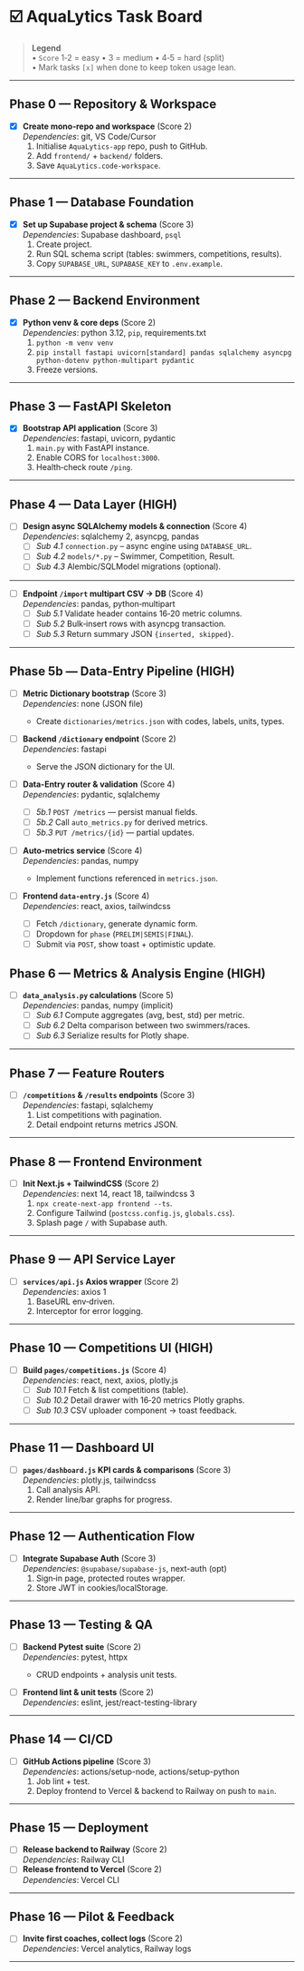 <!--
TASK.md
AquaLytics App – Ordered execution checklist
Cursor‑AI: Each task is atomic, starts with a checkbox, includes a numeric
complexity score (1‑5). Items scored 4‑5 are flagged **(HIGH)** and broken
into finer sub‑tasks. Dependencies are explicit for context‑aware completions.
-->

# ☑️ AquaLytics Task Board

> **Legend**  
> • `Score` 1‑2 = easy • 3 = medium • 4‑5 = hard (split)  
> • Mark tasks `[x]` when done to keep token usage lean.

---

## Phase 0 — Repository & Workspace

- [x] **Create mono‑repo and workspace** (Score 2)  
  _Dependencies_: git, VS Code/Cursor  
  1. Initialise `AquaLytics-app` repo, push to GitHub.  
  2. Add `frontend/` + `backend/` folders.  
  3. Save `AquaLytics.code-workspace`.

---

## Phase 1 — Database Foundation

- [x] **Set up Supabase project & schema** (Score 3)  
  _Dependencies_: Supabase dashboard, `psql`  
  1. Create project.  
  2. Run SQL schema script (tables: swimmers, competitions, results).  
  3. Copy `SUPABASE_URL`, `SUPABASE_KEY` to `.env.example`.

---

## Phase 2 — Backend Environment

- [x] **Python venv & core deps** (Score 2)  
  _Dependencies_: python 3.12, `pip`, requirements.txt  
  1. `python -m venv venv`  
  2. `pip install fastapi uvicorn[standard] pandas sqlalchemy asyncpg python-dotenv python-multipart pydantic`  
  3. Freeze versions.

---

## Phase 3 — FastAPI Skeleton

- [x] **Bootstrap API application** (Score 3)  
  _Dependencies_: fastapi, uvicorn, pydantic  
  1. `main.py` with FastAPI instance.  
  2. Enable CORS for `localhost:3000`.  
  3. Health‑check route `/ping`.

---

## Phase 4 — Data Layer **(HIGH)**

- [ ] **Design async SQLAlchemy models & connection** (Score 4)  
  _Dependencies_: sqlalchemy 2, asyncpg, pandas  
  - [ ] _Sub 4.1_ `connection.py` – async engine using `DATABASE_URL`.  
  - [ ] _Sub 4.2_ `models/*.py` – Swimmer, Competition, Result.  
  - [ ] _Sub 4.3_ Alembic/SQLModel migrations (optional).

---


- [ ] **Endpoint `/import` multipart CSV → DB** (Score 4)  
  _Dependencies_: pandas, python‑multipart  
  - [ ] _Sub 5.1_ Validate header contains 16‑20 metric columns.  
  - [ ] _Sub 5.2_ Bulk‑insert rows with asyncpg transaction.  
  - [ ] _Sub 5.3_ Return summary JSON `{inserted, skipped}`.

---

## Phase 5b — Data-Entry Pipeline **(HIGH)**

- [ ] **Metric Dictionary bootstrap** (Score 3)  
  _Dependencies_: none (JSON file)  
  - Create `dictionaries/metrics.json` with codes, labels, units, types.

- [ ] **Backend `/dictionary` endpoint** (Score 2)  
  _Dependencies_: fastapi  
  - Serve the JSON dictionary for the UI.

- [ ] **Data-Entry router & validation** (Score 4)  
  _Dependencies_: pydantic, sqlalchemy  
  - [ ] _5b.1_ `POST /metrics` — persist manual fields.  
  - [ ] _5b.2_ Call `auto_metrics.py` for derived metrics.  
  - [ ] _5b.3_ `PUT /metrics/{id}` — partial updates.

- [ ] **Auto-metrics service** (Score 4)  
  _Dependencies_: pandas, numpy  
  - Implement functions referenced in `metrics.json`.

- [ ] **Frontend `data-entry.js`** (Score 4)  
  _Dependencies_: react, axios, tailwindcss  
  - [ ] Fetch `/dictionary`, generate dynamic form.  
  - [ ] Dropdown for `phase` (`PRELIM|SEMIS|FINAL`).  
  - [ ] Submit via `POST`, show toast + optimistic update.

## Phase 6 — Metrics & Analysis Engine **(HIGH)**

- [ ] **`data_analysis.py` calculations** (Score 5)  
  _Dependencies_: pandas, numpy (implicit)  
  - [ ] _Sub 6.1_ Compute aggregates (avg, best, std) per metric.  
  - [ ] _Sub 6.2_ Delta comparison between two swimmers/races.  
  - [ ] _Sub 6.3_ Serialize results for Plotly shape.

---

## Phase 7 — Feature Routers

- [ ] **`/competitions` & `/results` endpoints** (Score 3)  
  _Dependencies_: fastapi, sqlalchemy  
  1. List competitions with pagination.  
  2. Detail endpoint returns metrics JSON.

---

## Phase 8 — Frontend Environment

- [ ] **Init Next.js + TailwindCSS** (Score 2)  
  _Dependencies_: next 14, react 18, tailwindcss 3  
  1. `npx create-next-app frontend --ts`.  
  2. Configure Tailwind (`postcss.config.js`, `globals.css`).  
  3. Splash page `/` with Supabase auth.

---

## Phase 9 — API Service Layer

- [ ] **`services/api.js` Axios wrapper** (Score 2)  
  _Dependencies_: axios 1  
  1. BaseURL env‑driven.  
  2. Interceptor for error logging.

---

## Phase 10 — Competitions UI **(HIGH)**

- [ ] **Build `pages/competitions.js`** (Score 4)  
  _Dependencies_: react, next, axios, plotly.js  
  - [ ] _Sub 10.1_ Fetch & list competitions (table).  
  - [ ] _Sub 10.2_ Detail drawer with 16‑20 metrics Plotly graphs.  
  - [ ] _Sub 10.3_ CSV uploader component -> toast feedback.

---

## Phase 11 — Dashboard UI

- [ ] **`pages/dashboard.js` KPI cards & comparisons** (Score 3)  
  _Dependencies_: plotly.js, tailwindcss  
  1. Call analysis API.  
  2. Render line/bar graphs for progress.

---

## Phase 12 — Authentication Flow

- [ ] **Integrate Supabase Auth** (Score 3)  
  _Dependencies_: `@supabase/supabase-js`, next-auth (opt)  
  1. Sign‑in page, protected routes wrapper.  
  2. Store JWT in cookies/localStorage.

---

## Phase 13 — Testing & QA

- [ ] **Backend Pytest suite** (Score 2)  
  _Dependencies_: pytest, httpx  
  - CRUD endpoints + analysis unit tests.

- [ ] **Frontend lint & unit tests** (Score 2)  
  _Dependencies_: eslint, jest/react-testing-library

---

## Phase 14 — CI/CD

- [ ] **GitHub Actions pipeline** (Score 3)  
  _Dependencies_: actions/setup-node, actions/setup-python  
  1. Job lint + test.  
  2. Deploy frontend to Vercel & backend to Railway on push to `main`.

---

## Phase 15 — Deployment

- [ ] **Release backend to Railway** (Score 2)  
  _Dependencies_: Railway CLI  
- [ ] **Release frontend to Vercel** (Score 2)  
  _Dependencies_: Vercel CLI

---

## Phase 16 — Pilot & Feedback

- [ ] **Invite first coaches, collect logs** (Score 2)  
  _Dependencies_: Vercel analytics, Railway logs  

---

<!-- End TASK.md -->
